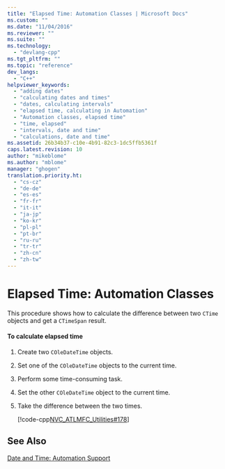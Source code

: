 ```yaml
---
title: "Elapsed Time: Automation Classes | Microsoft Docs"
ms.custom: ""
ms.date: "11/04/2016"
ms.reviewer: ""
ms.suite: ""
ms.technology: 
  - "devlang-cpp"
ms.tgt_pltfrm: ""
ms.topic: "reference"
dev_langs: 
  - "C++"
helpviewer_keywords: 
  - "adding dates"
  - "calculating dates and times"
  - "dates, calculating intervals"
  - "elapsed time, calculating in Automation"
  - "Automation classes, elapsed time"
  - "time, elapsed"
  - "intervals, date and time"
  - "calculations, date and time"
ms.assetid: 26b34b37-c10e-4b91-82c3-1dc5ffb5361f
caps.latest.revision: 10
author: "mikeblome"
ms.author: "mblome"
manager: "ghogen"
translation.priority.ht: 
  - "cs-cz"
  - "de-de"
  - "es-es"
  - "fr-fr"
  - "it-it"
  - "ja-jp"
  - "ko-kr"
  - "pl-pl"
  - "pt-br"
  - "ru-ru"
  - "tr-tr"
  - "zh-cn"
  - "zh-tw"
---
```

# Elapsed Time: Automation Classes
This procedure shows how to calculate the difference between two `CTime` objects and get a `CTimeSpan` result.  
  
#### To calculate elapsed time  
  
1.  Create two `COleDateTime` objects.  
  
2.  Set one of the `COleDateTime` objects to the current time.  
  
3.  Perform some time-consuming task.  
  
4.  Set the other `COleDateTime` object to the current time.  
  
5.  Take the difference between the two times.  
  
     [!code-cpp[NVC_ATLMFC_Utilities#178](../atl-mfc-shared/codesnippet/cpp/elapsed-time-automation-classes_1.cpp)]  
  
## See Also  
 [Date and Time: Automation Support](../atl-mfc-shared/date-and-time-automation-support.md)

